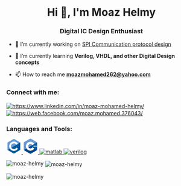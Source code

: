 <h1 align="center">Hi 👋, I'm Moaz Helmy</h1>
<h3 align="center">Digital IC Design Enthusiast</h3>


- 🔭 I’m currently working on [SPI Communication protocol design](https://github.com/Moaz-Helmy/SPI.git)

- 🌱 I’m currently learning **Verilog, VHDL, and other Digital Design concepts**

- 📫 How to reach me **moazmohamed262@yahoo.com**

<h3 align="left">Connect with me:</h3>
<p align="left">
<a href="https://linkedin.com/in/https://www.linkedin.com/in/moaz-mohamed-helmy/" target="blank"><img align="center" src="https://raw.githubusercontent.com/rahuldkjain/github-profile-readme-generator/master/src/images/icons/Social/linked-in-alt.svg" alt="https://www.linkedin.com/in/moaz-mohamed-helmy/" height="30" width="40" /></a>
<a href="https://fb.com/https://web.facebook.com/moaz.mohamed.376043/" target="blank"><img align="center" src="https://raw.githubusercontent.com/rahuldkjain/github-profile-readme-generator/master/src/images/icons/Social/facebook.svg" alt="https://web.facebook.com/moaz.mohamed.376043/" height="30" width="40" /></a>
</p>

<h3 align="left">Languages and Tools:</h3>
<p align="left"> <a href="https://www.cprogramming.com/" target="_blank" rel="noreferrer"> <img src="https://raw.githubusercontent.com/devicons/devicon/master/icons/c/c-original.svg" alt="c" width="40" height="40"/> </a> <a href="https://www.w3schools.com/cpp/" target="_blank" rel="noreferrer"> <img src="https://raw.githubusercontent.com/devicons/devicon/master/icons/cplusplus/cplusplus-original.svg" alt="cplusplus" width="40" height="40"/> </a> <a href="https://www.mathworks.com/" target="_blank" rel="noreferrer"> <img src="https://upload.wikimedia.org/wikipedia/commons/2/21/Matlab_Logo.png" alt="matlab" width="40" height="40"/> </a>  <a href="https://hdlbits.01xz.net/wiki/Main_Page" target="_blank" rel="noreferrer"> <img src="https://static-00.iconduck.com/assets.00/file-type-verilog-icon-256x256-goe8p7qm.png" alt="verilog" width="40" height="40"/> </a> </p>

<p><img align="left" src="https://github-readme-stats.vercel.app/api/top-langs?username=moaz-helmy&show_icons=true&locale=en&layout=compact" alt="moaz-helmy" /></p>

<p>&nbsp;<img align="center" src="https://github-readme-stats.vercel.app/api?username=moaz-helmy&show_icons=true&locale=en" alt="moaz-helmy" /></p>

<p><img align="center" src="https://github-readme-streak-stats.herokuapp.com/?user=moaz-helmy&" alt="moaz-helmy" /></p>
